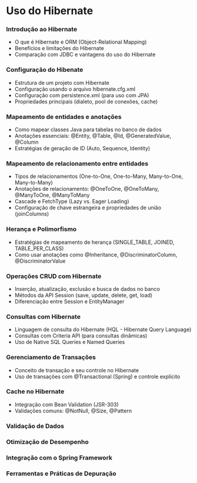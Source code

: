 # Uso do Hibernate

### Introdução ao Hibernate
- O que é Hibernate e ORM (Object-Relational Mapping) 
- Benefícios e limitações do Hibernate 
- Comparação com JDBC e vantagens do uso do Hibernate
  
### Configuração do Hibenate
- Estrutura de um projeto com Hibernate
- Configuração usando o arquivo hibernate.cfg.xml
- Configuração com persistence.xml (para uso com JPA)
- Propriedades principais (dialeto, pool de conexões, cache)
  
### Mapeamento de entidades e anotações
- Como mapear classes Java para tabelas no banco de dados
- Anotações essenciais: @Entity, @Table, @Id, @GeneratedValue, @Column
- Estratégias de geração de ID (Auto, Sequence, Identity)
  
### Mapeamento de relacionamento entre entidades
- Tipos de relacionamentos (One-to-One, One-to-Many, Many-to-One, Many-to-Many)
- Anotações de relacionamento: @OneToOne, @OneToMany, @ManyToOne, @ManyToMany
- Cascade e FetchType (Lazy vs. Eager Loading)
- Configuração de chave estrangeira e propriedades de união (joinColumns)

### Herança e Polimorfismo
- Estratégias de mapeamento de herança (SINGLE_TABLE, JOINED, TABLE_PER_CLASS)
- Como usar anotações como @Inheritance, @DiscriminatorColumn, @DiscriminatorValue

### Operações CRUD com Hibernate
- Inserção, atualização, exclusão e busca de dados no banco
- Métodos da API Session (save, update, delete, get, load)
- Diferenciação entre Session e EntityManager
  
### Consultas com Hibernate
- Linguagem de consulta do Hibernate (HQL - Hibernate Query Language)
- Consultas com Criteria API (para consultas dinâmicas)
- Uso de Native SQL Queries e Named Queries

### Gerenciamento de Transações
- Conceito de transação e seu controle no Hibernate
- Uso de transações com @Transactional (Spring) e controle explícito

### Cache no Hibernate
- Integração com Bean Validation (JSR-303)
- Validações comuns: @NotNull, @Size, @Pattern
  
### Validação de Dados
### Otimização de Desempenho
### Integração com o Spring Framework
###  Ferramentas e Práticas de Depuração



